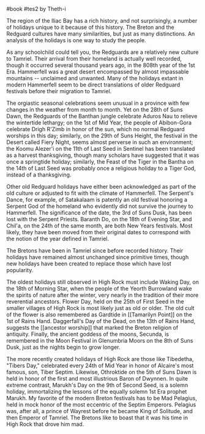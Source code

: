#book #tes2
by Theth-i

The region of the Iliac Bay has a rich history, and not surprisingly, a number of holidays unique to it because of this history. The Breton and the Redguard cultures have many similarities, but just as many distinctions. An analysis of the holidays is one way to study the people.

As any schoolchild could tell you, the Redguards are a relatively new culture to Tamriel. Their arrival from their homeland is actually well recorded, though it occurred several thousand years ago, in the 808th year of the 1st Era. Hammerfell was a great desert encompassed by almost impassable mountains -- unclaimed and unwanted. Many of the holidays extant in modern Hammerfell seem to be direct translations of older Redguard festivals before their migration to Tamriel.

The orgiastic seasonal celebrations seem unusual in a province with few changes in the weather from month to month. Yet on the 28th of Suns Dawn, the Redguards of the Banthan jungle celebrate Aduros Nau to relieve the wintertide lethargy; on the 1st of Mid Year, the people of Abibon-Gora celebrate Drigh R'Zimb in honor of the sun, which no normal Redguard worships in this day; similarly, on the 29th of Suns Height, the festival in the Desert called Fiery Night, seems almost perverse in such an environment; the Koomu Alezer'i on the 11th of Last Seed in Sentinel has been translated as a harvest thanksgiving, though many scholars have suggested that it was once a springtide holiday; similarly, the Feast of the Tiger in the Bantha on the 14th of Last Seed was probably once a religious holiday to a Tiger God, instead of a thanksgiving.

Other old Redguard holidays have either been acknowledged as part of the old culture or adjusted to fit with the climate of Hammerfell. The Serpent's Dance, for example, of Satakalaam is patently an old festival honoring a Serpent God of the homeland who evidently did not survive the journey to Hammerfell. The significance of the date, the 3rd of Suns Dusk, has been lost with the Serpent Priests. Baranth Do, on the 18th of Evening Star, and Chil'a, on the 24th of the same month, are both New Years festivals. Most likely, they have been moved from their original dates to correspond with the notion of the year defined in Tamriel.

The Bretons have been in Tamriel since before recorded history. Their holidays have remained almost unchanged since primitive times, though new holidays have been created to replace those which have lost popularity.

The oldest holidays still observed in High Rock must include Waking Day, on the 18th of Morning Star, when the people of the Yeorth Burrowland wake the spirits of nature after the winter, very nearly in the tradition of their more reverential ancestors. Flower Day, held on the 25th of First Seed in the smaller villages of High Rock is most likely just as old or older. The old cult of the flower is also remembered as Gardtide in [[Tamarilyn Point]] on the 1st of Rains Hand. Daggerfall's Day of the Dead, on the 13th of Rains Hand, suggests the [[ancestor worship]] that marked the Breton religion of antiquity. Finally, the ancient goddess of the moons, Secunda, is remembered in the Moon Festival in Glenumbria Moors on the 8th of Suns Dusk, just as the nights begin to grow longer.

The more recently created holidays of High Rock are those like Tibedetha, "Tibers Day," celebrated every 24th of Mid Year in honor of Alcaire's most famous, son, Tiber Septim. Likewise, Othroktide on the 5th of Suns Dawn is held in honor of the first and most illustrious Baron of Dwynnen. In quite extreme contrast, Marukh's Day on the 9th of Second Seed, is a solemn holiday, immortalizing the lessons of the equally solemn 1st Era prophet Marukh. My favorite of the modern Breton festivals has to be Mad Pelagius, held in mock honor of the most eccentric of the Septim Emperors. Pelagius was, after all, a prince of Wayrest before he became King of Solitude, and then Emperor of Tamriel. The Bretons like to boast that it was his time in High Rock that drove him mad.